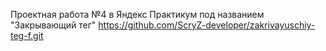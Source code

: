 Проектная работа №4 в Яндекс Практикум под названием "Закрывающий тег" https://github.com/ScryZ-developer/zakrivayuschiy-teg-f.git
